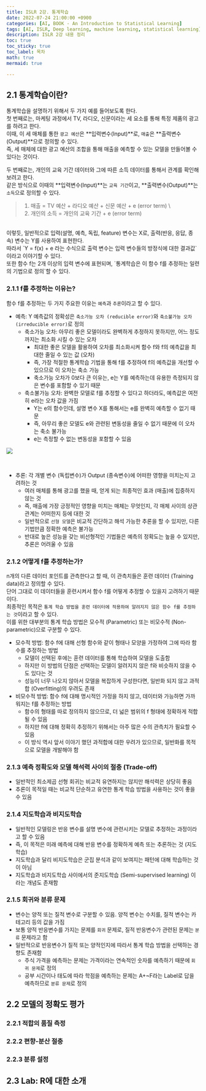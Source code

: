 ```yaml
---
title: ISLR 2강. 통계학습
date: 2022-07-24 21:00:00 +0900
categories: [AI, BOOK - An Introduction to Statistical Learning]
tags: [AI, ISLR, Deep learning, machine learning, statistical learning]
description: ISLR 2강 내용 정리
toc: true
toc_sticky: true
toc_label: 목차
math: true
mermaid: true

---
```


## 2.1 통계학습이란?
통계학습을 설명하기 위해서 두 가지 예를 들어보도록 한다. <br/>
첫 번째로는, 마케팅 과정에서 TV, 라디오, 신문이라는 세 요소를 통해 특정 제품의 광고를 하려고 한다. <br/>
이때, 이 세 매체를 통한 `광고 예산`은 **입력변수(Input)**로, `매출`은 **출력변수(Output)**으로 정의할 수 있다. <br/>
즉, 세 매체에 대한 광고 예산의 조합을 통해 매출을 예측할 수 있는 모델을 만들어볼 수 있다는 것이다. <br/>

두 번째로는, 개인의 교육 기간 데이터와 그에 따른 소득 데이터를 통해서 관계를 확인해보려고 한다. <br/>
같은 방식으로 이때의 **입력변수(Input)**는 `교육 기간`이고, **출력변수(Output)**는 `소득`으로 정의할 수 있다. <br/>

> 1) 매출 = TV 예산 + 라디오 예산 + 신문 예산 + e (error term) \
> 2) 개인의 소득 = 개인의 교육 기간 + e (error term)

<br/>
이렇듯, 일반적으로 입력(설명, 예측, 독립, feature) 변수는 X로, 출력(반응, 응답, 종속) 변수는 Y를 사용하여 표현한다. <br/>
따라서 `Y = f(x) + e 라는 수식으로 출력 변수는 입력 변수들의 방정식에 대한 결과값`이라고 이야기할 수 있다. <br/>
또한 함수 f는 2개 이상의 입력 변수에 표현되며, `통계학습은 이 함수 f를 추정하는 일련의 기법으로 정의`할 수 있다.

### 2.1.1 f를 추정하는 이유는?
함수 f를 추정하는 두 가지 주요한 이유는 `예측`과 `추론`이라고 할 수 있다. <br/>
- 예측: Y 예측값의 정확성은 `축소가능 오차 (reducible error)`와 `축소불가능 오차 (irreducible error)`로 정의
  - 축소가능 오차: 아무리 좋은 모델이라도 완벽하게 추정하지 못하지만, 어느 정도까지는 최소화 시킬 수 있는 오차
    - 최대한 좋은 모델을 활용하여 오차를 최소화시켜 함수 f와 f의 예측값을 최대한 줄일 수 있는 값 (오차)
    - 즉, 가장 적절한 통계학습 기법을 통해 f를 추정하여 f의 예측값을 개선할 수 있으므로 이 오차는 축소 가능
    - 축소가능 오차가 0보다 큰 이유는, e는 Y를 예측하는데 유용한 측정되지 않은 변수를 포함할 수 있기 때문
  - 축소불가능 오차: 완벽한 모델로 f를 추정할 수 있다고 하더라도, 예측값은 여전히 e라는 오차 값을 가짐
    - Y는 e의 함수인데, 설명 변수 X를 통해서는 e를 완벽히 예측할 수 없기 때문
    - 즉, 아무리 좋은 모델도 e와 관련된 변동성을 줄일 수 없기 때문에 이 오차는 축소 불가능
    - e는 측정할 수 없는 변동성을 포함할 수 있음

<p align="left">
    <img src = "../../assets/img/post_img/220724_1.png">
</p>

<br/>

- 추론: 각 개별 변수 (독립변수)가 Output (종속변수)에 어떠한 영향을 미치는지 고려하는 것
  - 여러 매체를 통해 광고를 했을 때, 얻게 되는 최종적인 효과 (매출)에 집중하지 않는 것
  - 즉, 매출에 가장 긍정적인 영향을 미치는 매체는 무엇인지, 각 매체 사이의 상관관계는 어떠한지 등에 대한 것
  - 일반적으로 `선형 모델`은 비교적 간단하고 해석 가능한 추론을 할 수 있지만, 다른 기법만큼 정확한 예측은 불가능
  - 반대로 높은 성능을 갖는 비선형적인 기법들은 예측의 정확도는 높을 수 있지만, 추론은 어려울 수 있음

### 2.1.2 어떻게 f를 추정하는가?
n개의 다른 데이터 포인트를 관측한다고 할 때, 이 관측치들은 훈련 데이터 (Training data)라고 정의할 수 있다. <br/>
단어 그대로 이 데이터들을 훈련시켜서 함수 f를 어떻게 추정할 수 있을지 고려하기 때문이다. <br/>
최종적인 목적은 `통계 학습 방법을 훈련 데이터에 적용하여 알려지지 않은 함수 f를 추정하는 것`이라고 할 수 있다. <br/>
이를 위한 대부분의 통계 학습 방법은 모수적 (Parametric) 또는 비모수적 (Non-parametric)으로 구분할 수 있다.

- 모수적 방법: 함수 f에 대해 선형 함수와 같이 형태나 모양을 가정하여 그에 따라 함수를 추정하는 방법
  - 모델이 선택된 후에는 훈련 데이터를 통해 학습하여 모델을 도출함
  - 하지만 이 방법의 단점은 선택하는 모델이 알려지지 않은 f와 비슷하지 않을 수도 있다는 것
  - 성능이 너무 나오지 않아서 모델을 복잡하게 구성한다면, 일반화 되지 않고 과적합 (Overfitting)의 우려도 존재
- 비모수적 방법: 함수 f에 대해 명시적인 가정을 하지 않고, 데이터와 가능하면 가까워지는 f를 추정하는 방법
  - 함수의 형태를 따로 정의하지 않으므로, 더 넓은 범위의 f 형태에 정확하게 적합될 수 있음
  - 하지만 f에 대해 정확히 추정하기 위해서는 아주 많은 수의 관측치가 필요할 수 있음
  - 이 방식 역시 앞서 이야기 했던 과적합에 대한 우려가 있으므로, 일반화를 목적으로 모델을 개발해야 함

### 2.1.3 예측 정확도와 모델 해석력 사이의 절충 (Trade-off)
- 일반적인 최소제곱 선형 회귀는 비교적 유연하지는 않지만 해석력은 상당히 좋음
- 추론이 목적일 때는 비교적 단순하고 유연한 통계 학습 방법을 사용하는 것이 좋을 수 있음

### 2.1.4 지도학습과 비지도학습
- 일반적인 모델링은 반응 변수를 설명 변수에 관련시키는 모델로 추정하는 과정이라고 할 수 있음
- 즉, 이 목적은 미래 예측에 대해 반응 변수를 정확하게 예측 또는 추론하는 것 (지도학습)
- 지도학습과 달리 비지도학습은 군집 분석과 같이 보여지는 패턴에 대해 학습하는 것이 아님
- 지도학습과 비지도학습 사이에서의 준지도학습 (Semi-supervised learning) 이라는 개념도 존재함

### 2.1.5 회귀와 분류 문제
- 변수는 양적 또는 질적 변수로 구분할 수 있음. 양적 변수는 수치를, 질적 변수는 카테고리 등의 값을 가짐
- 보통 양적 반응변수를 가지는 문제를 `회귀` 문제로, 질적 반응변수가 관련된 문제는 `분류` 문제라고 함
- 일반적으로 반응변수가 질적 또는 양적인지에 따라서 통계 학습 방법을 선택하는 경향도 존재함
  - 주식 가격을 예측하는 문제는 가격이라는 연속적인 숫자를 예측하기 때문에 `회귀 문제`로 정의
  - 공부 시간이나 태도에 따라 학점을 예측하는 문제는 A+~F라는 Label로 답을 예측하므로 `분류 문제`로 정의

## 2.2 모델의 정확도 평가

### 2.2.1 적합의 품질 측정

### 2.2.2 편향-분산 절충

### 2.2.3 분류 설정

## 2.3 Lab: R에 대한 소개